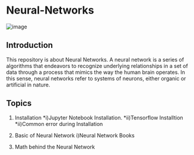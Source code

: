 # Neural-Networks
![image](https://user-images.githubusercontent.com/59665707/125332716-32e7f400-e36b-11eb-9c66-bc26aba4b11f.png)

## Introduction

This repository is about Neural Networks. A neural network is a series of algorithms that endeavors to recognize underlying relationships in a set of data through a process that mimics the way the human brain operates. In this sense, neural networks refer to systems of neurons, either organic or artificial in nature.

## Topics

1. Installation
*i)Jupyter Notebook Installation.
*ii)Tensorflow Installtion
*ii)Common error during Installation 

2. Basic of Neural Network
i)Neural Network Books
3. Math behind the Neural Network





